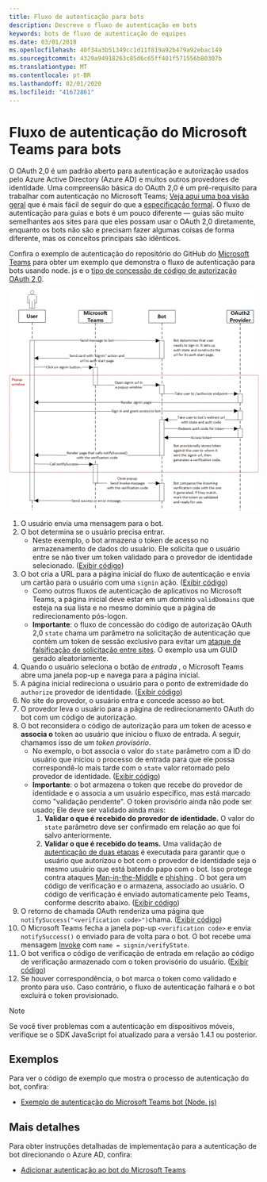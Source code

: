```yaml
---
title: Fluxo de autenticação para bots
description: Descreve o fluxo de autenticação em bots
keywords: bots de fluxo de autenticação de equipes
ms.date: 03/01/2018
ms.openlocfilehash: 40f34a3b51349cc1d11f819a92b479a92ebac149
ms.sourcegitcommit: 4329a94918263c85d6c65ff401f571556b80307b
ms.translationtype: MT
ms.contentlocale: pt-BR
ms.lasthandoff: 02/01/2020
ms.locfileid: "41672861"
---
```

# <a name="microsoft-teams-authentication-flow-for-bots"></a>Fluxo de autenticação do Microsoft Teams para bots

O OAuth 2,0 é um padrão aberto para autenticação e autorização usados pelo Azure Active Directory (Azure AD) e muitos outros provedores de identidade. Uma compreensão básica do OAuth 2,0 é um pré-requisito para trabalhar com autenticação no Microsoft Teams; [Veja aqui uma boa visão geral](https://aaronparecki.com/oauth-2-simplified/) que é mais fácil de seguir do que a [especificação formal](https://oauth.net/2/). O fluxo de autenticação para guias e bots é um pouco diferente — guias são muito semelhantes aos sites para que eles possam usar o OAuth 2,0 diretamente, enquanto os bots não são e precisam fazer algumas coisas de forma diferente, mas os conceitos principais são idênticos.

Confira o exemplo de autenticação do repositório do GitHub do [Microsoft Teams](https://github.com/OfficeDev/microsoft-teams-sample-auth-node) para obter um exemplo que demonstra o fluxo de autenticação para bots usando node. js e o [tipo de concessão de código de autorização OAuth 2,0](https://oauth.net/2/grant-types/authorization-code/).

![Diagrama de sequência de autenticação de bot](../../../assets/images/authentication/bot_auth_sequence_diagram.png)

1. O usuário envia uma mensagem para o bot.
2. O bot determina se o usuário precisa entrar.
    * Neste exemplo, o bot armazena o token de acesso no armazenamento de dados do usuário. Ele solicita que o usuário entre se não tiver um token validado para o provedor de identidade selecionado. ([Exibir código](https://github.com/OfficeDev/microsoft-teams-sample-auth-node/blob/469952a26d618dbf884a3be53c7d921cc580b1e2/src/utils/AuthenticationUtils.ts#L58-L76))
3. O bot cria a URL para a página inicial do fluxo de autenticação e envia um cartão para o usuário com uma `signin` ação. ([Exibir código](https://github.com/OfficeDev/microsoft-teams-sample-auth-node/blob/469952a26d618dbf884a3be53c7d921cc580b1e2/src/dialogs/BaseIdentityDialog.ts#L160-L190))
    * Como outros fluxos de autenticação de aplicativos no Microsoft Teams, a página inicial deve estar em um domínio `validDomains` que esteja na sua lista e no mesmo domínio que a página de redirecionamento pós-logon.
    * **Importante**: o fluxo de concessão do código de autorização OAuth 2,0 `state` chama um parâmetro na solicitação de autenticação que contém um token de sessão exclusivo para evitar um [ataque de falsificação de solicitação entre sites](https://en.wikipedia.org/wiki/Cross-site_request_forgery). O exemplo usa um GUID gerado aleatoriamente.
4. Quando o usuário seleciona o botão de *entrada* , o Microsoft Teams abre uma janela pop-up e navega para a página inicial.
5. A página inicial redireciona o usuário para o ponto de extremidade do `authorize` provedor de identidade. ([Exibir código](https://github.com/OfficeDev/microsoft-teams-sample-auth-node/blob/469952a26d618dbf884a3be53c7d921cc580b1e2/public/html/auth-start.html#L51-L56))
6. No site do provedor, o usuário entra e concede acesso ao bot.
7. O provedor leva o usuário para a página de redirecionamento OAuth do bot com um código de autorização.
8. O bot reconsidera o código de autorização para um token de acesso e **associa o** token ao usuário que iniciou o fluxo de entrada. A seguir, chamamos isso de um *token provisório*.
    * No exemplo, o bot associa o valor do `state` parâmetro com a ID do usuário que iniciou o processo de entrada para que ele possa correspondê-lo mais tarde com o `state` valor retornado pelo provedor de identidade. ([Exibir código](https://github.com/OfficeDev/microsoft-teams-sample-auth-node/blob/469952a26d618dbf884a3be53c7d921cc580b1e2/src/AuthBot.ts#L70-L99))
    * **Importante**: o bot armazena o token que recebe do provedor de identidade e o associa a um usuário específico, mas está marcado como "validação pendente". O token provisório ainda não pode ser usado; Ele deve ser validado ainda mais:
      1. **Validar o que é recebido do provedor de identidade.** O valor do `state` parâmetro deve ser confirmado em relação ao que foi salvo anteriormente. 
      1. **Validar o que é recebido do teams.** Uma validação de [autenticação de duas etapas](https://en.wikipedia.org/wiki/Man-in-the-middle_attack) é executada para garantir que o usuário que autorizou o bot com o provedor de identidade seja o mesmo usuário que está batendo papo com o bot. Isso protege contra ataques [Man-in-the-Middle](https://en.wikipedia.org/wiki/Man-in-the-middle_attack) e [phishing](https://en.wikipedia.org/wiki/Phishing) . O bot gera um código de verificação e o armazena, associado ao usuário. O código de verificação é enviado automaticamente pelo Teams, conforme descrito abaixo. ([Exibir código](https://github.com/OfficeDev/microsoft-teams-sample-auth-node/blob/469952a26d618dbf884a3be53c7d921cc580b1e2/src/AuthBot.ts#L100-L113))
9. O retorno de chamada OAuth renderiza uma página que `notifySuccess("<verification code>")`chama. ([Exibir código](https://github.com/OfficeDev/microsoft-teams-sample-auth-node/blob/master/src/views/oauth-callback-success.hbs))
10. O Microsoft Teams fecha a janela pop-up `<verification code>` e envia `notifySuccess()` o enviado para de volta para o bot. O bot recebe uma mensagem [Invoke](/bot-framework/dotnet/bot-builder-dotnet-activities#invoke) com `name = signin/verifyState`.
11. O bot verifica o código de verificação de entrada em relação ao código de verificação armazenado com o token provisório do usuário. ([Exibir código](https://github.com/OfficeDev/microsoft-teams-sample-auth-node/blob/469952a26d618dbf884a3be53c7d921cc580b1e2/src/dialogs/BaseIdentityDialog.ts#L127-L140))
12. Se houver correspondência, o bot marca o token como validado e pronto para uso. Caso contrário, o fluxo de autenticação falhará e o bot excluirá o token provisionado.

> [!NOTE]
> Se você tiver problemas com a autenticação em dispositivos móveis, verifique se o SDK JavaScript foi atualizado para a versão 1.4.1 ou posterior.

## <a name="samples"></a>Exemplos

Para ver o código de exemplo que mostra o processo de autenticação do bot, confira:

* [Exemplo de autenticação do Microsoft Teams bot (Node. js)](https://github.com/OfficeDev/microsoft-teams-sample-auth-node)

## <a name="more-details"></a>Mais detalhes

Para obter instruções detalhadas de implementação para a autenticação de bot direcionando o Azure AD, confira:

* [Adicionar autenticação ao bot do Microsoft Teams](add-authentication.md)
